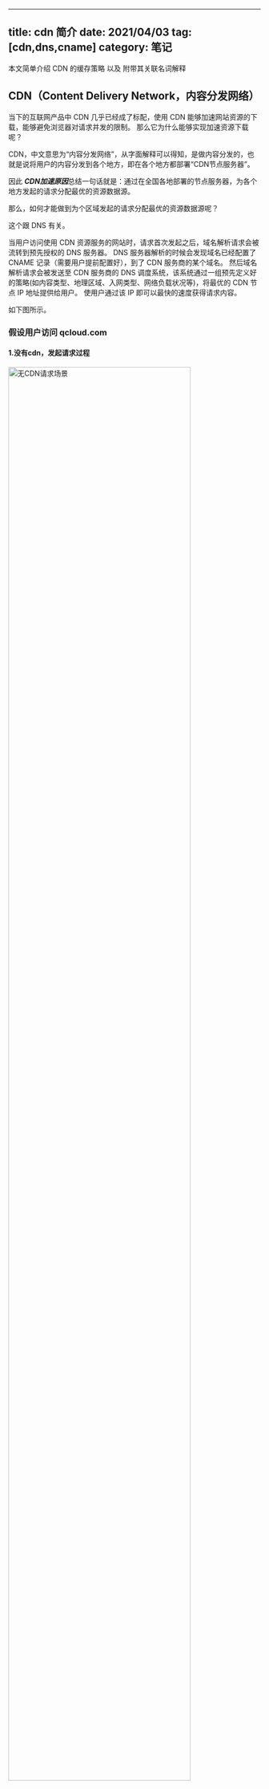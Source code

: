 
---
title: cdn 简介
date: 2021/04/03
tag: [cdn,dns,cname]
category: 笔记
---


本文简单介绍 CDN 的缓存策略 以及 附带其关联名词解释


## CDN（Content Delivery Network，内容分发网络）
当下的互联网产品中 CDN 几乎已经成了标配，使用 CDN 能够加速网站资源的下载，能够避免浏览器对请求并发的限制。
那么它为什么能够实现加速资源下载呢？

CDN，中文意思为“内容分发网络”，从字面解释可以得知，是做内容分发的，也就是说将用户的内容分发到各个地方，即在各个地方都部署“CDN节点服务器”。

因此 ***CDN加速原因***总结一句话就是：通过在全国各地部署的节点服务器，为各个地方发起的请求分配最优的资源数据源。

那么，如何才能做到为个区域发起的请求分配最优的资源数据源呢？

这个跟 DNS 有关。

当用户访问使用 CDN 资源服务的网站时，请求首次发起之后，域名解析请求会被流转到预先授权的 DNS 服务器。
DNS 服务器解析的时候会发现域名已经配置了 CNAME 记录（需要用户提前配置好），到了 CDN 服务商的某个域名。
然后域名解析请求会被发送至 CDN 服务商的 DNS 调度系统，该系统通过一组预先定义好的策略(如内容类型、地理区域、入网类型、网络负载状况等)，将最优的 CDN 节点 IP 地址提供给用户。
使用户通过该 IP 即可以最快的速度获得请求内容。

如下图所示。

### 假设用户访问 qcloud.com
#### 1.没有cdn，发起请求过程

<img src="http://zhoushirong.github.io/img/cdn1.png" alt="无CDN请求场景" width="85%">

由于服务器部署在广州，而北京、新疆距离广州距离不一样，因此会有**不同程度的延迟**。

此时的域名解析：
<img src="http://zhoushirong.github.io/img/cdn2.png" alt="无CDN域名解析场景" width="85%">

1) 本地DNS对域名进行解析,本地DNS经过 本地缓存识别 —— 路由缓存识别 —— 电信服务商缓存识别 —— DNS服务商解析等一系列解析
2) 之后得到服务器 IP 地址
3) 根据IP地址定向从服务器获取数据。

#### 2.cdn的请求，发起过程

<img src="http://zhoushirong.github.io/img/cdn4.png" alt="有CDN请求场景" width="85%">

一般来说 CDN 厂商会在全国各个大的区域部署一些服务器来作为 CDN 节点，这些节点可以用来缓存请求数据，以最快、最近、最优的方式返回请求数据

接入 CDN 以后，需要先给域名配置一个 CNAME 记录，当域名解析该域名的时候，此时的域名解析会被指向 CNAME 记录的值。
如下图所示。

<img src="http://zhoushirong.github.io/img/cdn3.png" alt="有CDN域名解析场景" width="85%">

0）用户接入 CDN 时候需要给域名配置一个 CNAME 记录到 CDN 厂商的某个域名(如：XX)，而 CDN 厂商则会对针对 XX 域名做相应的处理。
1) 访问 qcloud.com 域名
2) 本地 DNS 对域名进行解析，本地 DNS 经过本地缓存识别 ——> 路由缓存识别 ——> 电信服务商缓存识别 ——> DNS服务商解析... 等一系列解析
3) 解析之后得到 CNAME 记录的 CDN 域名(如：XX) 
4) 请求到达 CDN 域名 XX 对应的服务器，在该服务器上通过一系列算法选出当前最优节点。
5/6) 将最优节点的 IP 返回给用户
7/8) 用户通过该 IP 即可得到改 IP 对应节点上的数据了。


--- 

## 名词解释
### DNS (域名系统)
DNS 系统是一个分布式分层数据库，用于存储 IP 地址和其它数据，并按照名称进行查询，他用于将人类可读的域名转换为机器可读的 IP 地址。
DNS 目录存储于全球范围内分布的域名服务器上，定期更新。

#### DNS 服务器类型
DNS 服务器存储域名数据库，并根据来自网络中客户端的 DNS查询 来处理域名。
权威服务器 —— 保存 DNS 名称记录（包括 A、AAAA 和 CNAME）的服务器。
非权威服务器—— 根据以前的域名查询来构建缓存文件。它不存放原始名称记录。

```shell
$ nslookup epoos.com

Server:		10.11.56.23
Address:	10.11.56.23#53
Non-authoritative answer:
Name:	epoos.com
Address: 111.230.220.62
```
通过 nslookup 命令查询得知，当前查询 epoos.com 域名是由 dns 服务器 10.11.56.23 返回的，其结果并不是权威服务器的结果。
该 dns 服务器应该是[dnspod](https://docs.dnspod.cn/dns/5f471dbc8ae73e11c5b01986/)(国内的 DNS 服务商) 提供的。

```html
Nslookup 是一个监测网络中 DNS 服务器是否能正确实现域名解析的命令行工具。
```

### CNAME (Canonical Name Record)
CNAME 是域名 DNS 的一种记录，用于解析域名到另外一个域名。
域名解析服务器遇到CNAME记录会以映射到的目标重新开始查询，这对于需要在同一个IP地址上运行多个服务的情况来说非常方便。

对于多个域名共用同一个IP的情况尤其有用，如将ftp.example.com 和 www.example.com 都指向DNS记录 example.com，而后者则有一个指向IP地址的A记录。
如此一来，若服务器 IP 地址改变，则只需修改 example.com 的A记录即可。

CNAME 多用在 CDN 加速上。

### A 记录
A (Address) 记录是用来指定主机名（或域名）对应的IP地址记录

### CDN 缓存穿透
CDN 如果没有缓存，则回源进行查找，如果请求资源每次都带有随机数，则每次都会回源，这就是缓存穿透。
